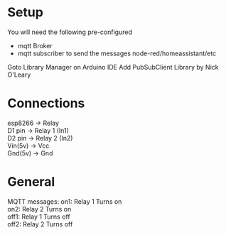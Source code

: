 # Setup
You will need the following pre-configured
+ mqtt Broker
+ mqtt subscriber to send the messages node-red/homeassistant/etc

Goto Library Manager on Arduino IDE
Add PubSubClient Library by Nick O'Leary

# Connections
esp8266 -> Relay                                                                                                                                                                                                                            
D1 pin -> Relay 1 (In1)                                                                                                                                                                                                                         
D2 pin -> Relay 2 (In2)                                                                                                                                                                                                                         
Vin(5v) -> Vcc                                                                                                                                                                                                                            
Gnd(5v) -> Gnd                                                                                                                                                                                                                            

# General
MQTT messages:
on1: Relay 1 Turns on                                                                                                                                                                                                                           
on2: Relay 2 Turns on                                                                                                                                                                                                                           
off1: Relay 1 Turns off                                                                                                                                                                                                                         
off2: Relay 2 Turns off                                                                                                                                                                                                                         

